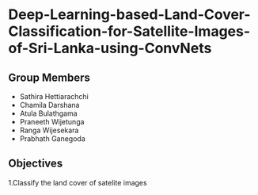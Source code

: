 # Deep-Learning-based-Land-Cover-Classification-for-Satellite-Images-of-Sri-Lanka-using-ConvNets
 
## Group Members

- Sathira Hettiarachchi
- Chamila Darshana
- Atula Bulathgama
- Praneeth Wijetunga
- Ranga Wijesekara
- Prabhath Ganegoda

## Objectives
1.Classify the land cover of satelite images
